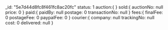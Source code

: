 
<!-- category: 0 -->
_id: "5e7d44d8fc8f461fc8ac20fc"
status: 1
auction:{
    <!-- dateListed: (2) [1583280000000, 1583884800000] -->
    <!-- weight: 0.9 -->
    <!-- description: "Frank Sinatra - Sings Cole Porter" -->
    <!-- initialPrice: 3 -->
    <!-- postage: 3.5 -->
}
sold:{
    <!-- buyer: {userName: null, name: null, postCode: null} -->
    <!-- dateSold: 0 -->
    auctionNo: null
    price: 0
}
paid:{
    paidBy: null
    postage: 0
    transactionNo: null
}
fees:{
    finalFee: 0
    postageFee: 0
    paypalFee: 0
}
courier:{
    company: null
    trackingNo: null
    cost: 0
    delivered: null
}

